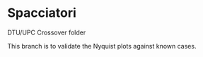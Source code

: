 # Spacciatori
DTU/UPC Crossover folder 

This branch is to validate the Nyquist plots against known cases.
